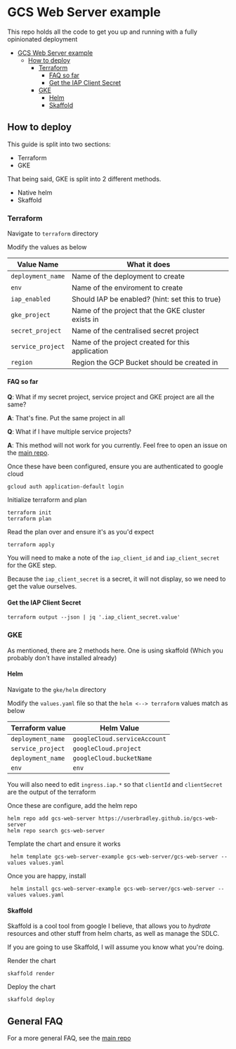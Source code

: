 # GCS Web Server example

This repo holds all the code to get you up and running with a fully opinionated deployment


<!-- TOC -->
* [GCS Web Server example](#gcs-web-server-example)
  * [How to deploy](#how-to-deploy)
    * [Terraform](#terraform)
      * [FAQ so far](#faq-so-far)
      * [Get the IAP Client Secret](#get-the-iap-client-secret)
    * [GKE](#gke)
      * [Helm](#helm)
      * [Skaffold](#skaffold)
<!-- TOC -->

## How to deploy

This guide is split into two sections:

* Terraform
* GKE

That being said, GKE is split into 2 different methods.

* Native helm
* Skaffold

### Terraform

Navigate to `terraform` directory

Modify the values as below

| Value Name        | What it does                                       |
|-------------------|----------------------------------------------------|
| `deployment_name` | Name of the deployment to create                   |
| `env`             | Name of the enviroment to create                   |
| `iap_enabled`     | Should IAP be enabled? (hint: set this to true)    |
| `gke_project`     | Name of the project that the GKE cluster exists in |
| `secret_project`  | Name of the centralised secret project             |
| `service_project` | Name of the project created for this application   |
| `region`          | Region the GCP Bucket should be created in         |

#### FAQ so far

**Q**: What if my secret project, service project and GKE project are all the same?

**A**: That's fine. Put the same project in all

**Q**: What if I have multiple service projects?

**A**: This method will not work for you currently. Feel free to open an issue on the [main repo](https://github.com/userbradley/gcs-web-server). 


Once these have been configured, ensure you are authenticated to google cloud

```shell
gcloud auth application-default login
```

Initialize terraform and plan

```shell
terraform init
terraform plan
```

Read the plan over and ensure it's as you'd expect

```shell
terraform apply
```

You will need to make a note of the `iap_client_id` and `iap_client_secret` for the GKE step.

Because the `iap_client_secret` is a secret, it will not display, so we need to get the value ourselves. 

#### Get the IAP Client Secret

```shell
terraform output --json | jq '.iap_client_secret.value'
```

### GKE

As mentioned, there are 2 methods here. One is using skaffold (Which you probably don't have installed already)

#### Helm

Navigate to the `gke/helm` directory

Modify the `values.yaml` file so that the `helm <--> terraform` values match as below

| Terraform value   | Helm Value                   |
|-------------------|------------------------------|
| `deployment_name` | `googleCloud.serviceAccount` |
| `service_project` | `googleCloud.project`        |
| `deployment_name` | `googleCloud.bucketName`     | 
| `env`             | `env`                        |  

You will also need to edit `ingress.iap.*` so that `clientId` and `clientSecret` are the output of the terraform

Once these are configure, add the helm repo

```shell
helm repo add gcs-web-server https://userbradley.github.io/gcs-web-server
helm repo search gcs-web-server
```

Template the chart and ensure it works

```shell
 helm template gcs-web-server-example gcs-web-server/gcs-web-server --values values.yaml
```

Once you are happy, install

```shell
 helm install gcs-web-server-example gcs-web-server/gcs-web-server --values values.yaml
```

#### Skaffold

Skaffold is a cool tool from google I believe, that allows you to _hydrate_ resources and other stuff from helm charts, as well as
manage the SDLC.

If you are going to use Skaffold, I will assume you know what you're doing.


Render the chart

```shell
skaffold render
```

Deploy the chart

```shell
skaffold deploy
```

## General FAQ

For a more general FAQ, see the [main repo](https://github.com/userbradley/gcs-web-server)